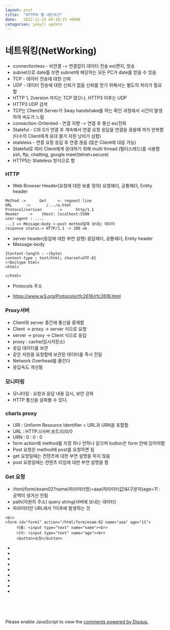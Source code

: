 ```yaml
---
layout: post
title:  "HTTP와 웹 네트워크"
date:   2022-11-25 09:10:33 +0900
categories: jekyll update
---
```


# 네트워킹(NetWorking)

* connectionless - 비연결 -> 연결없이 데이터 전송 ex)편지, 방송
* subnet으로 date를 쏘면 subnet에 해당하는 모든 PC가 date를 얻을 수 있음
* TCP - 데이터 전송에 대한 신뢰
* UDP - 데이터 전송에 대한 신뢰가 없음 신뢰를 얻기 위해서는 별도의 처리가 필요함
* HTTP 1, 2version 까지는 TCP 였으나, HTTP3 이후는 UDP
* HTTP3 UDP 검색
* TCP는 Client와 Server가 3way handshake를 하는 확인 과정에서 시간이 발생하여 속도가 느림
* connection-Oritented - 연결 지향 -> 연결 후 통신 ex)전화
* Stateful - C와 S가 연결 후 계속해서 연결 요청 응답을 연결을 끊을때 까지 반복함 (다수의 Client에게 응대 불가 자원 낭비가 심함)
* stateless - 연결 요청 응답 후 연결 끊음 (많은 Client에 대응 가능)
* Stateful로 여러 Client에게 응대하기 위해 multi thread (멀티스레드)를 사용함 ssh, ftp, chatting, google meet(telnet+secure)
* HTTP5는 Stateless 방식으로 함

### HTTP

* Web Browser Header(요청에 대한 보충 정의) 요청헤더, 공통헤더, Entity header

```
Method ->      Get     <- request line 
URL      ->       /.../a.html
Protocol/version       ->      http/1.1
Header    ->    {Host: localhost:5500
user-agent : ....
...} => Message-body <-post method일때 보내는 데이터
response status-> HTTP/1.1 -> 200 ok 
```

* server header(응답에 대한 부연 설명) 응답헤더, 공통헤더, Entity header
* Message-body
```
{Content-length : ~(byte)
content-type : text/html; charset=UTF-8}
<!Doctype html>
<html>

</html>
```
* Protocols 주소

* https://www.w3.org/Protocols/rfc2616/rfc2616.html 

### Proxy서버

* Client와 server 중간에 통신을 중재함 
* Client -> proxy -> server 식으로 요청
* server -> proxy -> Client 식으로 응답
* proxy : cache(임시저장소)
* 응답 데이터를 보관
* 같은 자원을 요청할때 보관된 데이터를 즉시 전달
* Network Overhead를 줄인다
* 응답속도 개선됨
### 모니터링

* 모니터링 : 요청과 응답 내용 감시, 보안 강화
* HTTP 통신을 살펴볼 수 있다.

### charls proxy 

* URI : Unfiorm Resource Identifier = URL과 URN을 포함함
* URL : HTTP://서버:포트/0/0/0
* URN : 0 : 0 : 0
* form action에 method를 지정 하나 안하나 같으며 button은 form 안에 있어야함
* Post 요청은 method에 post를 요청하면 됨
* get 요청일때는 컨텐츠에 대한 부연 설명을 하지 않음
* post 요청일때는 컨텐츠 타입에 대한 부연 설명을 함

### Get 요청
* /html/form/exam02?name(파라미터명)=aaa(파라미터값)&(구분자)age=11 : 공백이 생겨선 안됨
* path(자원의 주소) query string(서버에 보내는 데이터)
* 파라미터란 URL에서 ?이후에 발생하는 것
```
<br>
<form id="form1" action="/html/form/exam-02 name="aaa" age="11">
     이름: <input type="text" name="name"><br>
     나이: <input type="text" name="age"><br>
     <button>요청</button>
```
* 
*
*
*
*
*
*
*
*




<br><br><br>

<div id="disqus_thread"></div>
<script>
    /**
    *  RECOMMENDED CONFIGURATION VARIABLES: EDIT AND UNCOMMENT THE SECTION BELOW TO INSERT DYNAMIC VALUES FROM YOUR PLATFORM OR CMS.
    *  LEARN WHY DEFINING THESE VARIABLES IS IMPORTANT: https://disqus.com/admin/universalcode/#configuration-variables    */
    /*
    var disqus_config = function () {
    this.page.url = PAGE_URL;  // Replace PAGE_URL with your page's canonical URL variable
    this.page.identifier = PAGE_IDENTIFIER; // Replace PAGE_IDENTIFIER with your page's unique identifier variable
    };
    */
    (function() { // DON'T EDIT BELOW THIS LINE
    var d = document, s = d.createElement('script');
    s.src = 'https://melonweb.disqus.com/embed.js';
    s.setAttribute('data-timestamp', +new Date());
    (d.head || d.body).appendChild(s);
    })();
</script>
<noscript>Please enable JavaScript to view the <a href="https://disqus.com/?ref_noscript">comments powered by Disqus.</a></noscript>